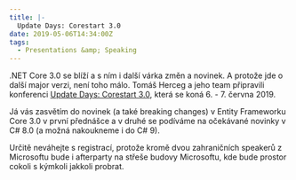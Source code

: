 ```yaml
---
title: |-
  Update Days: Corestart 3.0
date: 2019-05-06T14:34:00Z
tags:
  - Presentations &amp; Speaking
---
```

.NET Core 3.0 se blíží a s ním i další várka změn a novinek. A protože jde o další major verzi, není toho málo. Tomáš Herceg a jeho team připravili konferenci [Update Days: Corestart 3.0][1], která se koná 6. - 7. června 2019. 

<!-- excerpt -->

Já vás zasvětím do novinek (a také breaking changes) v Entity Frameworku Core 3.0 v první přednášce a v druhé se podíváme na očekávané novinky v C# 8.0 (a možná nakoukneme i do C# 9).

Určitě neváhejte s registrací, protože kromě dvou zahraničních speakerů z Microsoftu bude i afterparty na střeše budovy Microsoftu, kde bude prostor cokoli s kýmkoli jakkoli probrat.  

[1]: https://corestart3.updatedays.cz/